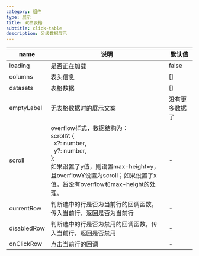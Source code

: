 ```yaml
---
category: 组件
type: 展示
title: 双栏表格
subtitle: click-table
description: 分级数据展示
---
```


name | 说明 | 默认值
-|-|-
loading | 是否正在加载 | false
columns | 表头信息 | []
datasets | 表格数据 | []
emptyLabel | 无表格数据时的展示文案 | 没有更多数据了
scroll | overflow样式，数据结构为：<br>scroll?: {<br>&nbsp;&nbsp;x?: number,<br>&nbsp;&nbsp;y?: number,<br>};<br>如果设置了y值，则设置max-height=y，且overflowY设置为scroll；如果设置了x值，暂没有overflow和max-height的处理。 | -
currentRow | 判断选中的行是否为当前行的回调函数，传入当前行，返回是否为当前行 | -
disabledRow | 判断选中的行是否为禁用的回调函数，传入当前行，返回是否禁用 | -
onClickRow | 点击当前行的回调 | -